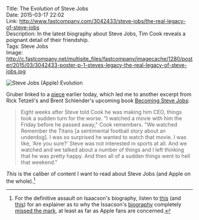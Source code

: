 Title: The Evolution of Steve Jobs  
Date: 2015-03-17 22:02  
Link: http://www.fastcompany.com/3042433/steve-jobs/the-real-legacy-of-steve-jobs  
Description: In the latest biography about Steve Jobs, Tim Cook reveals a poignant detail of their friendship.  
Tags: Steve Jobs  
Image: http://c.fastcompany.net/multisite_files/fastcompany/imagecache/1280/poster/2015/03/3042433-poster-p-1-steves-legacy-the-real-legacy-of-steve-jobs.jpg  

<p><img class="wide" src="http://c.fastcompany.net/multisite_files/fastcompany/imagecache/1280/poster/2015/03/3042433-poster-p-1-steves-legacy-the-real-legacy-of-steve-jobs.jpg" alt="Steve Jobs (Apple) Evolution" title="Steve Jobs (Apple) Evolution">

Gruber linked to a [piece][daringfireball] earlier today, which led me to another excerpt from Rick Tetzeli's and Brent Schlender's upcoming book [Becoming Steve Jobs][amazon]:

> Eight weeks after Steve told Cook he was making him CEO, things took a sudden turn for the worse. "I watched a movie with him the Friday before he passed away," Cook remembers. "We watched Remember the Titans [a sentimental football story about an underdog]. I was so surprised he wanted to watch that movie. I was like, ‘Are you sure?’ Steve was not interested in sports at all. And we watched and we talked about a number of things and I left thinking that he was pretty happy. And then all of a sudden things went to hell that weekend."

*This* is the caliber of content I want to read about Steve Jobs (and Apple on the whole).[^more]

[^more]: For the definitive assault on Isaacson's biography, listen to [this][5by5] (and [this][5by6]) for an explainer as to why the Issacson's [biography][amazon 2] completely [missed the mark][marco], at least as far as Apple fans are concerned.

[5by5]: http://5by5.tv/hypercritical/42 "Hypercritical episode 42"
[5by6]: http://5by5.tv/hypercritical/43 "Hypercritical episode 43"
[amazon]: http://amazon.com/dp/0385347405/?tag=theov0c-20 "'Becoming Steve Jobs' by Brent Schlender and Rick Tetzeli on Amazon"
[amazon 2]: http://amazon.com/dp/1442369051 "Audiobook version of Walter Isaacson's 'Steve Jobs' on Amazon"
[daringfireball]: http://daringfireball.net/linked/2015/03/17/jobs-cook "John Gruber's link to an excerpt from 'Becoming Steve Jobs'"
[marco]: http://www.marco.org/2012/02/15/walter-isaacsons-steve-jobs "Marco's take on Walter Isaacson's 'Steve Jobs'"